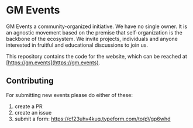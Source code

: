 # GM Events 

GM Events a community-organized initiative. We have no single
owner. It is an agnostic movement based on the premise that self-organization
is the backbone of the ecosystem. We invite projects, individuals and anyone
interested in fruitful and educational discussions to join us.

This repository contains the code for the website, which can be reached at
[https://gm.events](https://gm.events).

## Contributing
For submitting new events please do either of these:
1) create a PR 
2) create an issue 
3) submit a form: https://cf23uhv4kuq.typeform.com/to/pVgp6whd
